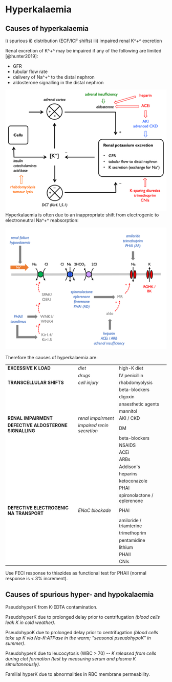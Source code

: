 # Hyperkalaemia

## Causes of hyperkalaemia  

i)  spurious 
ii) distribution (ECF/ICF shifts) 
iii) impaired renal K^+^ excretion 

Renal excretion of K^+^ may be impaired if any of the following are limited [@hunter2019]: 

- GFR 
- tubular flow rate 
- delivery of Na^+^ to the distal nephron 
- aldosterone signalling in the distal nephron 


![](figures/K_loop_annotated.png)
Hyperkalaemia is often due to an inappropriate shift from electrogenic to electroneutral Na^+^ reabsorption:  

![](figures/hyperK_causes.png)

Therefore the causes of hyperkalaemia are:  

<!-- - excessive potassium load  -->
<!--     - diet  -->
<!--     - IV penicillins   -->
<!-- - transcellular shifts  -->
<!--     - rhabdomyolysis, $\beta$-blockers, digoxin, anaestheic agents, mannitol   -->
<!-- - renal impairment (AKI / CKD)   -->
<!-- - defects in aldosterone signalling  -->
<!--     - impaired renin secretion (diabetes mellitus, $\beta$-blockers, NSAIDS)  -->
<!--     - impaired AngII signalling (ACEi, ARBs)  -->
<!--     - impaired aldosterone synthesis (Addisons's, heparins, ketoconazole)  -->
<!--     - impaired MR activaton (PHAI, spironolactone, eplerenone)   -->
<!-- - defects in electrogenic Na reabosorption  -->
<!--     - ENaC blockade (PHAI, amiloride, triamterene, trimethoprim, pentamidine, Li^+^)  -->
<!--     - NCC activation (PHAII, CNIs)   -->

<table>
<tbody>
  <tr>
   <td style="text-align:left;font-weight: bold;background-color: white !important;"> EXCESSIVE K LOAD </td>
   <td style="text-align:left;font-style: italic;background-color: white !important;"> diet </td>
   <td style="text-align:left;"> high-K diet </td>
  </tr>
  <tr>
   <td style="text-align:left;font-weight: bold;background-color: white !important;">  </td>
   <td style="text-align:left;font-style: italic;background-color: white !important;"> drugs </td>
   <td style="text-align:left;"> IV penicillin </td>
  </tr>
  <tr>
   <td style="text-align:left;font-weight: bold;background-color: white !important;"> TRANSCELLULAR SHIFTS </td>
   <td style="text-align:left;font-style: italic;background-color: white !important;"> cell injury </td>
   <td style="text-align:left;"> rhabdomyolysis </td>
  </tr>
  <tr>
   <td style="text-align:left;font-weight: bold;background-color: white !important;">  </td>
   <td style="text-align:left;font-style: italic;background-color: white !important;">  </td>
   <td style="text-align:left;"> beta-blockers </td>
  </tr>
  <tr>
   <td style="text-align:left;font-weight: bold;background-color: white !important;">  </td>
   <td style="text-align:left;font-style: italic;background-color: white !important;">  </td>
   <td style="text-align:left;"> digoxin </td>
  </tr>
  <tr>
   <td style="text-align:left;font-weight: bold;background-color: white !important;">  </td>
   <td style="text-align:left;font-style: italic;background-color: white !important;">  </td>
   <td style="text-align:left;"> anaesthetic agents </td>
  </tr>
  <tr>
   <td style="text-align:left;font-weight: bold;background-color: white !important;">  </td>
   <td style="text-align:left;font-style: italic;background-color: white !important;">  </td>
   <td style="text-align:left;"> mannitol </td>
  </tr>
  <tr>
   <td style="text-align:left;font-weight: bold;background-color: white !important;"> RENAL IMPAIRMENT </td>
   <td style="text-align:left;font-style: italic;background-color: white !important;"> renal impairment </td>
   <td style="text-align:left;"> AKI / CKD </td>
  </tr>
  <tr>
   <td style="text-align:left;font-weight: bold;background-color: white !important;"> DEFECTIVE ALDOSTERONE SIGNALLING </td>
   <td style="text-align:left;font-style: italic;background-color: white !important;"> impaired renin secretion </td>
   <td style="text-align:left;"> DM </td>
  </tr>
  <tr>
   <td style="text-align:left;font-weight: bold;background-color: white !important;">  </td>
   <td style="text-align:left;font-style: italic;background-color: white !important;">  </td>
   <td style="text-align:left;"> beta-blockers </td>
  </tr>
  <tr>
   <td style="text-align:left;font-weight: bold;background-color: white !important;">  </td>
   <td style="text-align:left;font-style: italic;background-color: white !important;">  </td>
   <td style="text-align:left;"> NSAIDS </td>
  </tr>
  <tr>
   <td style="text-align:left;font-weight: bold;background-color: white !important;">  </td>
   <td style="text-align:left;font-style: italic;background-color: white !important;">  </td>
   <td style="text-align:left;"> ACEi </td>
  </tr>
  <tr>
   <td style="text-align:left;font-weight: bold;background-color: white !important;">  </td>
   <td style="text-align:left;font-style: italic;background-color: white !important;">  </td>
   <td style="text-align:left;"> ARBs </td>
  </tr>
  <tr>
   <td style="text-align:left;font-weight: bold;background-color: white !important;">  </td>
   <td style="text-align:left;font-style: italic;background-color: white !important;">  </td>
   <td style="text-align:left;"> Addison's </td>
  </tr>
  <tr>
   <td style="text-align:left;font-weight: bold;background-color: white !important;">  </td>
   <td style="text-align:left;font-style: italic;background-color: white !important;">  </td>
   <td style="text-align:left;"> heparins </td>
  </tr>
  <tr>
   <td style="text-align:left;font-weight: bold;background-color: white !important;">  </td>
   <td style="text-align:left;font-style: italic;background-color: white !important;">  </td>
   <td style="text-align:left;"> ketoconazole </td>
  </tr>
  <tr>
   <td style="text-align:left;font-weight: bold;background-color: white !important;">  </td>
   <td style="text-align:left;font-style: italic;background-color: white !important;">  </td>
   <td style="text-align:left;"> PHAI </td>
  </tr>
  <tr>
   <td style="text-align:left;font-weight: bold;background-color: white !important;">  </td>
   <td style="text-align:left;font-style: italic;background-color: white !important;">  </td>
   <td style="text-align:left;"> spironolactone / eplerenone </td>
  </tr>
  <tr>
   <td style="text-align:left;font-weight: bold;background-color: white !important;"> DEFECTIVE ELECTROGENIC NA TRANSPORT </td>
   <td style="text-align:left;font-style: italic;background-color: white !important;"> ENaC blockade </td>
   <td style="text-align:left;"> PHAI </td>
  </tr>
  <tr>
   <td style="text-align:left;font-weight: bold;background-color: white !important;">  </td>
   <td style="text-align:left;font-style: italic;background-color: white !important;">  </td>
   <td style="text-align:left;"> amiloride / triamterine </td>
  </tr>
  <tr>
   <td style="text-align:left;font-weight: bold;background-color: white !important;">  </td>
   <td style="text-align:left;font-style: italic;background-color: white !important;">  </td>
   <td style="text-align:left;"> trimethoprim </td>
  </tr>
  <tr>
   <td style="text-align:left;font-weight: bold;background-color: white !important;">  </td>
   <td style="text-align:left;font-style: italic;background-color: white !important;">  </td>
   <td style="text-align:left;"> pentamidine </td>
  </tr>
  <tr>
   <td style="text-align:left;font-weight: bold;background-color: white !important;">  </td>
   <td style="text-align:left;font-style: italic;background-color: white !important;">  </td>
   <td style="text-align:left;"> lithium </td>
  </tr>
  <tr>
   <td style="text-align:left;font-weight: bold;background-color: white !important;">  </td>
   <td style="text-align:left;font-style: italic;background-color: white !important;">  </td>
   <td style="text-align:left;"> PHAII </td>
  </tr>
  <tr>
   <td style="text-align:left;font-weight: bold;background-color: white !important;">  </td>
   <td style="text-align:left;font-style: italic;background-color: white !important;">  </td>
   <td style="text-align:left;"> CNIs </td>
  </tr>
</tbody>
</table>

Use FECl response to thiazides as functional test for PHAII (normal response is < 3% increment).  


## Causes of spurious hyper- and hypokalaemia  

PseudohyperK from K-EDTA contamination.   

PseudohyperK due to prolonged delay prior to centrifugation *(blood cells leak K in cold weather)*.  

PseudohypoK due to prolonged delay prior to centrifugation *(blood cells take up K via Na-K-ATPase in the warm; "seasonal pseudohypoK" in summer)*.

PseudohyperK due to leucocytosis (WBC \> 70) -- *K released from cells during clot formation (test by measuring serum and plasma K simultaneously)*.

Familial hyperK due to abnormalities in RBC membrane permeability.
